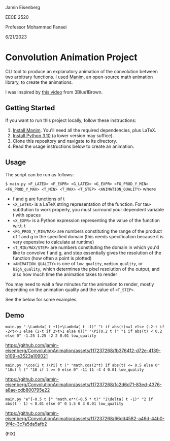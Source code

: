 Jamin Eisenberg

EECE 2520

Professor Mohammad Fanaei

6/21/2023

# Convolution Animation Project

CLI tool to produce an explanatory animation of the convolution between two arbitrary functions. I
used [Manim](https://www.manim.community/), an open-source math animation library, to create the animations.

I was inspired by [this video](https://www.youtube.com/watch?v=KuXjwB4LzSA) from 3Blue1Brown.

## Getting Started

If you want to run this project locally, follow these instructions:

1. [Install Manim](https://docs.manim.community/en/stable/installation.html#local-installation). You'll need all the
   required dependencies, plus LaTeX.
2. [Install Python 3.10](https://www.python.org/downloads/) (a lower version may suffice).
3. Clone this repository and navigate to its directory.
4. Read the usage instructions below to create an animation.

## Usage

The script can be run as follows:

```$ main.py <F_LATEX> <F_EXPR> <G_LATEX> <G_EXPR> <FG_PROD_Y_MIN> <FG_PROD_Y_MAX> <T_MIN> <T_MAX> <T_STEP> <ANIMATION_QUALITY>```
where

- f and g are functions of t
- `<X_LATEX>` is a LaTeX string representation of the function. For tau-subttution to work properly, you must surround your dependent variable t with spaces
- `<X_EXPR>` is a Python expression representing the value of the function w.r.t. t
- `<FG_PROD_Y_MIN/MAX>` are numbers constituting the range of the product of f and g in the specified domain (this needs
  specification because it is very expensive to calculate at runtime)
- `<T_MIN/MAX/STEP>` are numbers constituting the domain in which you'd like to convolve f and g, and step essentially
  gives the resolution of the function (how often a point is plotted)
- `<ANIMATION_QUALITY>` is one of `low_quality`, `medium_quality`, or `high_quality`, which determines the pixel
  resolution of the output, and also how much time the animation takes to render

You may need to wait a few minutes for the animation to render, mostly depending on the animation quality and the value of `<T_STEP>`.

See the below for some examples.

## Demo
`main.py "-\Lambda( t +1)+\Lambda( t -1)" "t if abs(t)<=1 else (-2-t if -2<t<-1 else (2-t if 2>t>1 else 0))" "\Pi(0.2 t )" "1 if abs(t) < 0.2 else 0" -1.25 1.25 -2 2 0.01 low_quality`

https://github.com/jamin-eisenberg/ConvolutionAnimation/assets/117237268/fb376412-d72e-4139-b109-a3523a109021



`main.py "\cos(2 t )\Pi( t )" "math.cos(2*t) if abs(t) <= 0.5 else 0" "10u( t )" "10 if t >= 0 else 0" -11 11 -4 4 0.01 low_quality`

https://github.com/jamin-eisenberg/ConvolutionAnimation/assets/117237268/1c2d6d71-83ed-4376-a8ae-cdb800795e22



`main.py "e^{-0.5 t }" "math.e**(-0.5 * t)" "2\delta( t -1)" "2 if abs(t - 1) < 0.01 else 0" 0 1.5 0 3 0.01 low_quality` 

https://github.com/jamin-eisenberg/ConvolutionAnimation/assets/117237268/66dd4582-a46d-44b0-9f4c-3c7a5da5afb2

(FIX)

